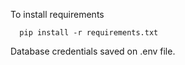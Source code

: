 To install requirements

 ```
   pip install -r requirements.txt
 ```

Database credentials saved on .env file. 

 